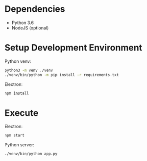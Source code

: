 Dependencies
============
- Python 3.6
- NodeJS (optional)

Setup Development Environment
=============================
Python venv:
```bash
python3 -m venv ./venv
./venv/bin/python -m pip install -r requirements.txt
```

Electron:
```bash
npm install
```

Execute
=======
Electron:
```bash
npm start
```

Python server:
```bash
./venv/bin/python app.py
```
